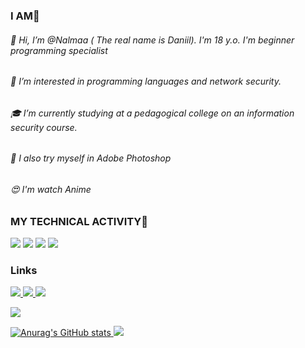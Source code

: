 ### I AM🌵
###### 👋 Hi, I’m @Nalmaa ( The real name is Daniil). I'm 18 y.o. I'm beginner programming specialist
###### 👀 I’m interested in programming languages and network security.
###### 🎓 I’m currently studying at a pedagogical college on an information security course.
###### 🌱 I also try myself in Adobe Photoshop
###### 😍 I'm watch Anime

### MY TECHNICAL ACTIVITY👾
<p align='left'>
<img src="https://img.shields.io/badge/-InfoWatch-32CD32?style=for-the-badge&logo=infowatch"/>
<img src="https://img.shields.io/badge/C%23-239120?style=for-the-badge&logo=c-sharp&logoColor=white"/>
<img src="https://img.shields.io/badge/MySQL-005C84?style=for-the-badge&logo=mysql&logoColor=white"/>
<img src="https://img.shields.io/badge/Adobe-Photoshop-31A8FF?style=for-the-badge&logo=Adobe-Photoshop&labelColor=0a446b&logoWidth=15"/>

### Links
<p align='left'>
   <a href="https://vk.com/tay0ta/">
       <img src="https://img.shields.io/badge/вконтакте-%232E87FB.svg?&style=for-the-badge&logo=vk&logoColor=white"/>                 
 <a href="https://instagram.com/video.narkotiki/">
       <img src="https://img.shields.io/badge/Instagram-E4405F?style=for-the-badge&logo=instagram&logoColor=white"/>             
 <a href="https://t-do.ru/tay0ta/">
       <img src="https://img.shields.io/badge/Telegram-2CA5E0?style=for-the-badge&logo=telegram&logoColor=white"/>
 
![](https://komarev.com/ghpvc/?username=nalmaa&color=4B0082&style=flat-square)
    
![Anurag's GitHub stats](https://github-readme-stats.vercel.app/api?username=nalmaa&show_icons=true&theme=dracula)
    ![](https://komarev.com/ghpvc/?username=nalmaa&color=4B0082&style=flat-square)

   
    
    







<!---
Nalmaa/Nalmaa is a ✨ special ✨ repository because its `README.md` (this file) appears on your GitHub profile.
You can click the Preview link to take a look at your changes.
--->
